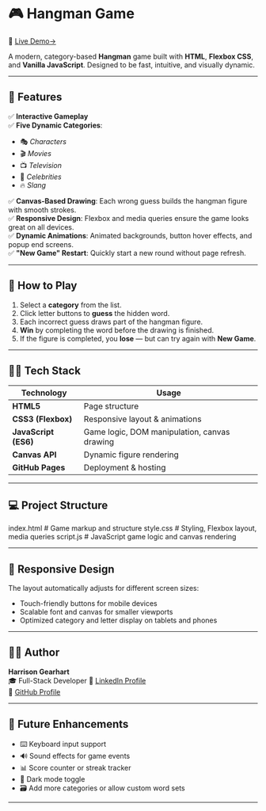 # 🎮 Hangman Game

🔗 [Live Demo→](https://harrisongearhart.github.io/Hangman2/)

A modern, category-based **Hangman** game built with **HTML**, **Flexbox CSS**, and **Vanilla JavaScript**. Designed to be fast, intuitive, and visually dynamic.

---

## 📌 Features

✅ **Interactive Gameplay**  
✅ **Five Dynamic Categories**:  
- 🎭 *Characters*  
- 🎬 *Movies*  
- 📺 *Television*  
- 🌟 *Celebrities*  
- 🔥 *Slang*

✅ **Canvas-Based Drawing**: Each wrong guess builds the hangman figure with smooth strokes.  
✅ **Responsive Design**: Flexbox and media queries ensure the game looks great on all devices.  
✅ **Dynamic Animations**: Animated backgrounds, button hover effects, and popup end screens.  
✅ **"New Game" Restart**: Quickly start a new round without page refresh.

---

## 🎯 How to Play

1. Select a **category** from the list.
2. Click letter buttons to **guess** the hidden word.
3. Each incorrect guess draws part of the hangman figure.
4. **Win** by completing the word before the drawing is finished.
5. If the figure is completed, you **lose** — but can try again with **New Game**.

---

## 🧑‍💻 Tech Stack

| Technology | Usage |
|------------|-------|
| **HTML5** | Page structure |
| **CSS3 (Flexbox)** | Responsive layout & animations |
| **JavaScript (ES6)** | Game logic, DOM manipulation, canvas drawing |
| **Canvas API** | Dynamic figure rendering |
| **GitHub Pages** | Deployment & hosting |

---

## 💻 Project Structure

index.html # Game markup and structure
style.css # Styling, Flexbox layout, media queries
script.js # JavaScript game logic and canvas rendering


---

## 📱 Responsive Design

The layout automatically adjusts for different screen sizes:
- Touch-friendly buttons for mobile devices
- Scalable font and canvas for smaller viewports
- Optimized category and letter display on tablets and phones

---

## 🧑‍🎓 Author

**Harrison Gearhart**  
🎓 Full-Stack Developer 
🔗 [LinkedIn Profile](https://www.linkedin.com/in/harrison-gearhart-974264243/)  
📁 [GitHub Profile](https://github.com/harrisongearhart)

---

## 🚀 Future Enhancements

- ⌨️ Keyboard input support
- 🔊 Sound effects for game events
- 📊 Score counter or streak tracker
- 🎨 Dark mode toggle
- 🗃️ Add more categories or allow custom word sets

---
